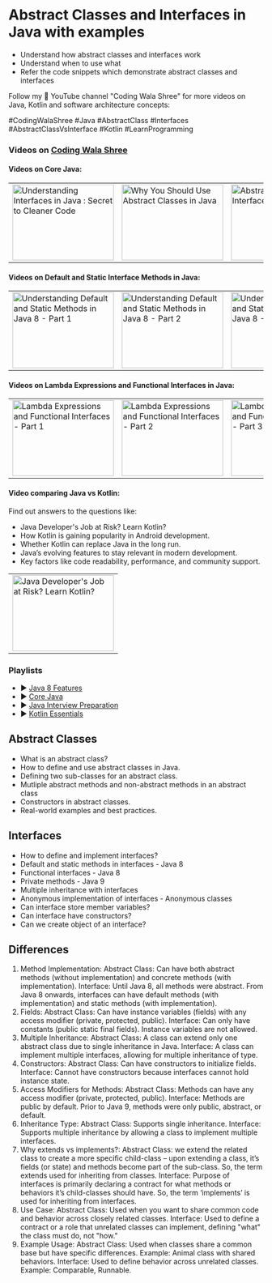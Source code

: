 # Abstract Classes and Interfaces in Java with examples

* Understand how abstract classes and interfaces work
* Understand when to use what
* Refer the code snippets which demonstrate abstract classes and interfaces

Follow my 🔴 YouTube channel "Coding Wala Shree" for more videos on Java, Kotlin and software architecture concepts:

#CodingWalaShree #Java #AbstractClass #Interfaces #AbstractClassVsInterface #Kotlin #LearnProgramming

### Videos on [Coding Wala Shree](https://www.youtube.com/@CodingwalaShree)


#### Videos on Core Java:

<table style="border:none !important;">
   <tr style="border:none !important;">
      <td style="border:none !important;">
         <a href="http://www.youtube.com/watch?feature=player_embedded&v=NZK5p3RIUic
           " target="_blank"><img src="http://img.youtube.com/vi/NZK5p3RIUic/0.jpg"
           alt="Understanding Interfaces in Java : Secret to Cleaner Code" width="200" height="150" border="0" /></a>
      </td>
      <td style="border:none !important;">
         <a href="http://www.youtube.com/watch?feature=player_embedded&v=5L4U87By3_Y
           " target="_blank"><img src="http://img.youtube.com/vi/5L4U87By3_Y/0.jpg"
           alt="Why You Should Use Abstract Classes in Java" width="200" height="150" border="0" /></a>
      </td>
      <td style="border:none !important;">
         <a href="http://www.youtube.com/watch?feature=player_embedded&v=mPj7CH8zCaU
           " target="_blank"><img src="http://img.youtube.com/vi/mPj7CH8zCaU/0.jpg"
           alt="Abstract Classes vs Interfaces in Java" width="200" height="150" border="0" /></a>
      </td>
   </tr>
</table>


#### Videos on Default and Static Interface Methods in Java:

<table>
   <tr style="border:none !important;">
      <td style="border:none !important;">
         <a href="http://www.youtube.com/watch?feature=player_embedded&v=meFi5pR-Y4w
           " target="_blank"><img src="http://img.youtube.com/vi/meFi5pR-Y4w/0.jpg"
           alt="Understanding Default and Static Methods in Java 8 - Part 1" width="200" height="150" border="0" /></a>
      </td>
      <td style="border:none !important;">
         <a href="http://www.youtube.com/watch?feature=player_embedded&v=0RbiKB3t0Qk
           " target="_blank"><img src="http://img.youtube.com/vi/0RbiKB3t0Qk/0.jpg"
           alt="Understanding Default and Static Methods in Java 8 - Part 2" width="200" height="150" border="0" /></a>
      </td>
      <td style="border:none !important;">
         <a href="http://www.youtube.com/watch?feature=player_embedded&v=xq3vbXNPnac
           " target="_blank"><img src="http://img.youtube.com/vi/xq3vbXNPnac/0.jpg"
           alt="Understanding Default and Static Methods in Java 8 - Part 3" width="200" height="150" border="0" /></a>
      </td>
   </tr>
</table>


#### Videos on Lambda Expressions and Functional Interfaces in Java:

<table>
   <tr style="border:none !important;">
      <td style="border:none !important;">
         <a href="http://www.youtube.com/watch?feature=player_embedded&v=ywr5Ojc2sBA
           " target="_blank"><img src="http://img.youtube.com/vi/ywr5Ojc2sBA/0.jpg"
           alt="Lambda Expressions and Functional Interfaces - Part 1" width="200" height="150" border="0" /></a>
      </td>
      <td style="border:none !important;">
         <a href="http://www.youtube.com/watch?feature=player_embedded&v=yRagq3IAgVo
           " target="_blank"><img src="http://img.youtube.com/vi/yRagq3IAgVo/0.jpg"
           alt="Lambda Expressions and Functional Interfaces - Part 2" width="200" height="150" border="0" /></a>
      </td>
      <td style="border:none !important;">
         <a href="http://www.youtube.com/watch?feature=player_embedded&v=9JhCJ73kvmM
           " target="_blank"><img src="http://img.youtube.com/vi/9JhCJ73kvmM/0.jpg"
           alt="Lambda Expressions and Functional Interfaces - Part 3" width="200" height="150" border="0" /></a>
      </td>
   </tr>
</table>


#### Video comparing Java vs Kotlin:

Find out answers to the questions like:
- Java Developer's Job at Risk? Learn Kotlin?
- How Kotlin is gaining popularity in Android development.
- Whether Kotlin can replace Java in the long run.
- Java’s evolving features to stay relevant in modern development.
- Key factors like code readability, performance, and community support.

<table>
   <tr style="border:none !important;">
      <td style="border:none !important;">
         <a href="https://www.youtube.com/watch?v=dp_KyRtzAzw
           " target="_blank"><img src="http://img.youtube.com/vi/dp_KyRtzAzw/0.jpg"
           alt="Java Developer's Job at Risk? Learn Kotlin?" width="200" height="150" border="0" /></a>
      </td>
    </tr>
</table>


### Playlists
* ▶ [ Java 8 Features ](https://www.youtube.com/playlist?list=PL0NAuwT3sREIpmVKgApk2vauQ4zWAenen)
* ▶ [ Core Java ](https://www.youtube.com/playlist?list=PL0NAuwT3sREK2RpKdYhCM-7J9hoaPr9oY)
* ▶ [ Java Interview Preparation ](https://www.youtube.com/playlist?list=PL0NAuwT3sRELG-VTgkp9qMelukbqMxuQK)
* ▶ [ Kotlin Essentials ](https://www.youtube.com/watch?list=PL0NAuwT3sREJIquQlohcGhwfQJ7QhtEeb)


## Abstract Classes
* What is an abstract class?
* How to define and use abstract classes in Java.
* Defining two sub-classes for an abstract class.
* Mutliple abstract methods and non-abstract methods in an abstract class
* Constructors in abstract classes.
* Real-world examples and best practices.


## Interfaces
* How to define and implement interfaces?
* Default and static methods in interfaces - Java 8
* Functional interfaces - Java 8
* Private methods - Java 9
* Multiple inheritance with interfaces
* Anonymous implementation of interfaces - Anonymous classes
* Can interface store member variables?
* Can interface have constructors?
* Can we create object of an interface?


## Differences
1. Method Implementation:
   Abstract Class: Can have both abstract methods (without implementation) and concrete methods (with implementation).
   Interface: Until Java 8, all methods were abstract. From Java 8 onwards, interfaces can have default methods (with implementation) and static methods (with implementation).
2. Fields:
   Abstract Class: Can have instance variables (fields) with any access modifier (private, protected, public).
   Interface: Can only have constants (public static final fields). Instance variables are not allowed.
3. Multiple Inheritance:
   Abstract Class: A class can extend only one abstract class due to single inheritance in Java.
   Interface: A class can implement multiple interfaces, allowing for multiple inheritance of type.
4. Constructors:
   Abstract Class: Can have constructors to initialize fields.
   Interface: Cannot have constructors because interfaces cannot hold instance state.
5. Access Modifiers for Methods:
   Abstract Class: Methods can have any access modifier (private, protected, public).
   Interface: Methods are public by default. Prior to Java 9, methods were only public, abstract, or default.
6. Inheritance Type:
   Abstract Class: Supports single inheritance.
   Interface: Supports multiple inheritance by allowing a class to implement multiple interfaces.
7. Why extends vs implements?:
   Abstract Class: we extend the related class to create a more specific child-class – upon extending a class, it’s fields (or state) and methods become part of the sub-class. 
                   So, the term extends used for inheriting from classes.
   Interface: Purpose of interfaces is primarily declaring a contract for what methods or behaviors it’s child-classes should have. 
              So, the term ‘implements’ is used for inheriting from interfaces.
8. Use Case:
   Abstract Class: Used when you want to share common code and behavior across closely related classes.
   Interface: Used to define a contract or a role that unrelated classes can implement, defining "what" the class must do, not "how."
9. Example Usage:
   Abstract Class: Used when classes share a common base but have specific differences. Example: Animal class with shared behaviors.
   Interface: Used to define behavior across unrelated classes. Example: Comparable, Runnable.